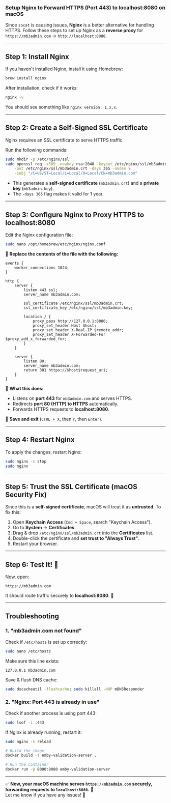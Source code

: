 ### **Setup Nginx to Forward HTTPS (Port 443) to localhost:8080 on macOS**

Since `socat` is causing issues, **Nginx** is a better alternative for handling HTTPS. Follow these steps to set up Nginx as a **reverse proxy** for `https://mb3admin.com` → `http://localhost:8080`.

---

## **Step 1: Install Nginx**
If you haven't installed Nginx, install it using Homebrew:
```sh
brew install nginx
```

After installation, check if it works:
```sh
nginx -v
```
You should see something like `nginx version: 1.x.x`.

---

## **Step 2: Create a Self-Signed SSL Certificate**
Nginx requires an SSL certificate to serve HTTPS traffic.

Run the following commands:
```sh
sudo mkdir -p /etc/nginx/ssl
sudo openssl req -x509 -newkey rsa:2048 -keyout /etc/nginx/ssl/mb3admin.key \
    -out /etc/nginx/ssl/mb3admin.crt -days 365 -nodes \
    -subj "/C=US/ST=Local/L=Local/O=Local/CN=mb3admin.com"
```
- This generates a **self-signed certificate** (`mb3admin.crt`) and a **private key** (`mb3admin.key`).
- The `-days 365` flag makes it valid for 1 year.

---

## **Step 3: Configure Nginx to Proxy HTTPS to localhost:8080**
Edit the Nginx configuration file:
```sh
sudo nano /opt/homebrew/etc/nginx/nginx.conf
```

🔹 **Replace the contents of the file with the following:**
```nginx
events {
    worker_connections 1024;
}

http {
    server {
        listen 443 ssl;
        server_name mb3admin.com;

        ssl_certificate /etc/nginx/ssl/mb3admin.crt;
        ssl_certificate_key /etc/nginx/ssl/mb3admin.key;

        location / {
            proxy_pass http://127.0.0.1:8080;
            proxy_set_header Host $host;
            proxy_set_header X-Real-IP $remote_addr;
            proxy_set_header X-Forwarded-For $proxy_add_x_forwarded_for;
        }
    }

    server {
        listen 80;
        server_name mb3admin.com;
        return 301 https://$host$request_uri;
    }
}
```
🚀 **What this does:**
- Listens on **port 443** for `mb3admin.com` and serves HTTPS.
- Redirects **port 80 (HTTP) to HTTPS** automatically.
- Forwards HTTPS requests to **localhost:8080**.

💾 **Save and exit** (`CTRL + X`, then `Y`, then `Enter`).

---

## **Step 4: Restart Nginx**
To apply the changes, restart Nginx:
```sh
sudo nginx -s stop
sudo nginx
```

---

## **Step 5: Trust the SSL Certificate (macOS Security Fix)**
Since this is a **self-signed certificate**, macOS will treat it as **untrusted**. To fix this:

1. Open **Keychain Access** (`Cmd + Space`, search "Keychain Access").
2. Go to **System** → **Certificates**.
3. Drag & drop `/etc/nginx/ssl/mb3admin.crt` into the **Certificates** list.
4. Double-click the certificate and **set trust to "Always Trust"**.
5. Restart your browser.

---

## **Step 6: Test It! 🚀**
Now, open:
```
https://mb3admin.com
```
It should route traffic securely to **localhost:8080**. 🎉

---

## **Troubleshooting**
### **1. "mb3admin.com not found"**
Check if `/etc/hosts` is set up correctly:
```sh
sudo nano /etc/hosts
```
Make sure this line exists:
```
127.0.0.1 mb3admin.com
```
Save & flush DNS cache:
```sh
sudo dscacheutil -flushcache; sudo killall -HUP mDNSResponder
```

### **2. "Nginx: Port 443 is already in use"**
Check if another process is using port 443:
```sh
sudo lsof -i :443
```
If Nginx is already running, restart it:
```sh
sudo nginx -s reload
```

```bash
# Build the image
docker build -t emby-validation-server .

# Run the container
docker run -p 8080:8080 emby-validation-server
```

---

✅ **Now, your macOS machine serves `https://mb3admin.com` securely, forwarding requests to `localhost:8080`.** 🎉  
Let me know if you have any issues! 🚀
